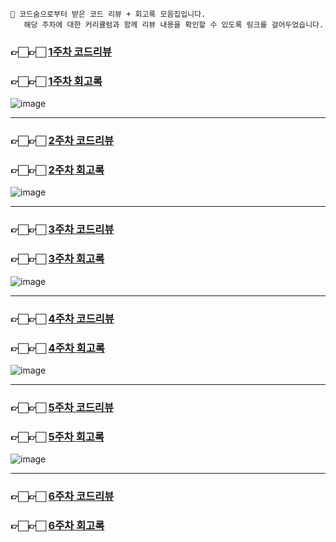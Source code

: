 
    📌 코드숨으로부터 받은 코드 리뷰 + 회고록 모음집입니다.  
       해당 주차에 대한 커리큘럼과 함께 리뷰 내용을 확인할 수 있도록 링크를 걸어두었습니다.


### 👉🏻👉🏻 [1주차 코드리뷰](https://github.com/CodeSoom/spring-week1-assignment-1/pull/9)
### 👉🏻👉🏻 [1주차 회고록](https://domean.tistory.com/181)


![image](https://user-images.githubusercontent.com/67456294/107159249-351be000-69d2-11eb-8ab3-2dc163b59180.png)

---------------------------------------------------------------------------------------------------------------------

### 👉🏻👉🏻 [2주차 코드리뷰](https://github.com/CodeSoom/spring-week2-assignment-1/pull/2)
### 👉🏻👉🏻 [2주차 회고록](https://domean.tistory.com/186)

![image](https://user-images.githubusercontent.com/67456294/107159300-62688e00-69d2-11eb-894c-4ca9a7738f64.png)

---------------------------------------------------------------------------------------------------------------------

### 👉🏻👉🏻 [3주차 코드리뷰](https://github.com/CodeSoom/spring-week3-assignment-1/pull/8)
### 👉🏻👉🏻 [3주차 회고록](https://domean.tistory.com/191)
![image](https://user-images.githubusercontent.com/67456294/107159310-77452180-69d2-11eb-86a1-6bff23cef08b.png)

---------------------------------------------------------------------------------------------------------------------

### 👉🏻👉🏻 [4주차 코드리뷰](https://github.com/CodeSoom/spring-week4-assignment-1/pull/10)
### 👉🏻👉🏻 [4주차 회고록](https://domean.tistory.com/203)
![image](https://user-images.githubusercontent.com/67456294/109059407-93adc180-7727-11eb-9101-ca3ba971f809.png)

---------------------------------------------------------------------------------------------------------------------

### 👉🏻👉🏻 [5주차 코드리뷰](https://github.com/CodeSoom/spring-week5-assignment-1/pull/11)
### 👉🏻👉🏻 [5주차 회고록](https://domean.tistory.com/205)
![image](https://user-images.githubusercontent.com/67456294/109059488-a627fb00-7727-11eb-8713-11e245296525.png)

---------------------------------------------------------------------------------------------------------------------

### 👉🏻👉🏻 [6주차 코드리뷰](https://github.com/CodeSoom/spring-week6-assignment-1/pull/14)
### 👉🏻👉🏻 [6주차 회고록](https://domean.tistory.com/207)
